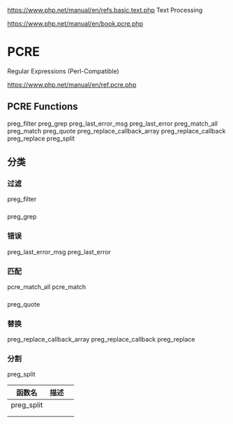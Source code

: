 https://www.php.net/manual/en/refs.basic.text.php
Text Processing 

https://www.php.net/manual/en/book.pcre.php
# PCRE

Regular Expressions (Perl-Compatible)

<!-- VER 23.7.19 REV 4 -->


https://www.php.net/manual/en/ref.pcre.php
## PCRE Functions

preg_filter
preg_grep
preg_last_error_msg
preg_last_error
preg_match_all
preg_match
preg_quote
preg_replace_callback_array
preg_replace_callback
preg_replace
preg_split


## 分类

### 过滤

preg_filter

### 

preg_grep

### 错误

preg_last_error_msg
preg_last_error

### 匹配

pcre_match_all
pcre_match

### 

preg_quote

### 替换

preg_replace_callback_array
preg_replace_callback
preg_replace

### 分割

preg_split


| 函数名     | 描述 |      |
| ---------- | ---- | ---- |
| preg_split |      |      |
|            |      |      |
|            |      |      |

